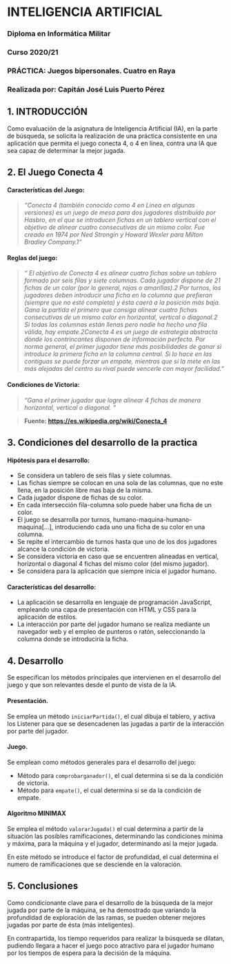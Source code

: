 # INTELIGENCIA ARTIFICIAL
### Diploma en Informática Militar
### Curso 2020/21
### PRÁCTICA: Juegos bipersonales. Cuatro en Raya
### Realizada por: Capitán José Luis Puerto Pérez

## 1. INTRODUCCIÓN

Como evaluación de la asignatura de Inteligencia Artificial (IA), en la parte de búsqueda, se solicita la realización de una práctica consistente en una aplicación que permita el juego conecta 4, o 4 en línea, contra una IA que sea capaz de determinar la mejor jugada.

## 2. El Juego Conecta 4
       
#### Características del Juego:

> *“Conecta 4 (también conocido como 4 en Linea en algunas versiones) es un juego de mesa para dos jugadores distribuido por Hasbro, en el que se introducen fichas en un tablero vertical con el objetivo de alinear cuatro consecutivas de un mismo color. Fue creado en 1974 por Ned Strongin y Howard Wexler para Milton Bradley Company.1​ “* 

#### Reglas del juego: 

> *“ El objetivo de Conecta 4 es alinear cuatro fichas sobre un tablero formado por seis filas y siete columnas. Cada jugador dispone de 21 fichas de un color (por lo general, rojas o amarillas).2​ Por turnos, los jugadores deben introducir una ficha en la columna que prefieran (siempre que no esté completa) y ésta caerá a la posición más baja. Gana la partida el primero que consiga alinear cuatro fichas consecutivas de un mismo color en horizontal, vertical o diagonal.2​ Si todas las columnas están llenas pero nadie ha hecho una fila válida, hay empate.2​ 
Conecta 4 es un juego de estrategia abstracta donde los contrincantes disponen de información perfecta. Por norma general, el primer jugador tiene más posibilidades de ganar si introduce la primera ficha en la columna central. Si lo hace en las contiguas se puede forzar un empate, mientras que si la mete en las más alejadas del centro su rival puede vencerle con mayor facilidad.”*

#### Condiciones de Victoria:
> *“Gana el primer jugador que logre alinear 4 fichas de manera horizontal, vertical o diagonal. “*

> **Fuente: https://es.wikipedia.org/wiki/Conecta_4**


## 3. Condiciones del desarrollo de la practica

#### Hipótesis para el desarrollo:
- Se considera un tablero de seis filas y siete columnas.
- Las fichas siempre se colocan en una sola de las columnas, que no este llena, en la posición libre mas baja de la misma.
- Cada jugador dispone de fichas de su color.
- En cada intersección fila-columna solo puede haber una ficha de un color.
- El juego se desarrolla por turnos, humano-maquina-humano-maquina[…], introduciendo cada uno una ficha de su color en una columna.
- Se repite el intercambio de turnos hasta que uno de los dos jugadores alcance la condición de victoria.
- Se considera victoria en caso que se encuentren alineadas en vertical, horizontal o diagonal 4 fichas del mismo color (del mismo jugador).
- Se considera para la aplicación que siempre inicia el jugador humano.

#### Características del desarrollo:
- La aplicación se desarrolla en lenguaje de programación JavaScript, empleando una capa de presentación con HTML y CSS para la aplicación de estilos.
- La interacción por parte del jugador humano se realiza mediante un navegador web y el empleo de punteros o ratón, seleccionando la columna donde se introduciría la ficha.

## 4. Desarrollo

Se especifican los métodos principales que intervienen en el desarrollo del juego y que son relevantes desde el punto de vista de la IA.

#### Presentación.

Se emplea un método `iniciarPartida()`, el cual dibuja el tablero, y activa los Listener para que se desencadenen las jugadas a partir de la interacción por parte del jugador.

#### Juego.

Se emplean como métodos generales para el desarrollo del juego: 
- Método para `comprobarganador()`, el cual determina si se da la condición de victoria.
- Método para `empate()`, el cual determina si se da la condición de empate.

#### Algoritmo MINIMAX

Se emplea el método ```valorarJugada()``` el cual determina a partir de la situación las posibles ramificaciones, determinando las condiciones mínima y máxima, para la máquina y el jugador, determinando así la mejor jugada.

En este método se introduce el factor de profundidad, el cual determina el numero de ramificaciones que se desciende en la valoración.

## 5. Conclusiones

Como condicionante clave para el desarrollo de la búsqueda de la mejor jugada por parte de la máquina, se ha demostrado que variando la profundidad de exploración de las ramas, se pueden obtener mejores jugadas por parte de ésta (más inteligentes).

En contrapartida, los tiempo requeridos para realizar la búsqueda se dilatan, pudiendo llegara a hacer el juego poco atractivo para el jugador humano por los tiempos de espera para la decisión de la máquina.